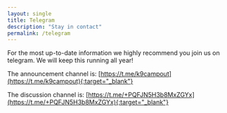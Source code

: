 ```yaml
---
layout: single
title: Telegram
description: "Stay in contact"
permalink: /telegram
---
```

For the most up-to-date information we highly recommend you join us on telegram. We will keep this running all year!

The announcement channel is:
[https://t.me/k9campout](https://t.me/k9campout){:target="_blank"}

The discussion channel is:
[https://t.me/+PQFJN5H3b8MxZGYx](https://t.me/+PQFJN5H3b8MxZGYx){:target="_blank"}